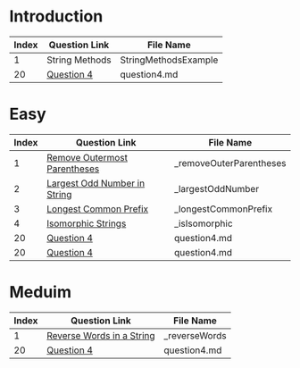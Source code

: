 # Introduction

| Index | Question Link | File Name |
|-------|--------------|-----------|
|   1   | String Methods | StringMethodsExample |
|   20   | [Question 4](https://www.example.com/question4) | question4.md |


# Easy

| Index | Question Link | File Name |
|-------|--------------|-----------|
|   1   | [Remove Outermost Parentheses](https://leetcode.com/problems/remove-outermost-parentheses) | _removeOuterParentheses |
|   2   | [Largest Odd Number in String](https://leetcode.com/problems/largest-odd-number-in-string) | _largestOddNumber |
|   3   | [Longest Common Prefix](https://leetcode.com/problems/longest-common-prefix/) | _longestCommonPrefix |
|   4   | [Isomorphic Strings](https://leetcode.com/problems/isomorphic-strings) | _isIsomorphic |
|   20   | [Question 4](https://www.example.com/question4) | question4.md |
|   20   | [Question 4](https://www.example.com/question4) | question4.md |




# Meduim

| Index | Question Link | File Name |
|-------|--------------|-----------|
|   1   | [Reverse Words in a String](https://leetcode.com/problems/reverse-words-in-a-string) | _reverseWords |
|   20   | [Question 4](https://www.example.com/question4) | question4.md |